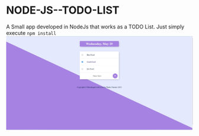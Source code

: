 # NODE-JS--TODO-LIST
A Small app developed in NodeJs that works as a TODO List. 
Just simply execute `npm install`
![Example screenshot](./screenShot.jpg)
